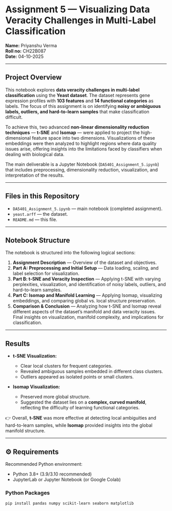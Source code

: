 # Assignment 5 — Visualizing Data Veracity Challenges in Multi-Label Classification  

**Name:** Priyanshu Verma  
**Roll no:** CH22B087  
**Date:** 04-10-2025  

---

## Project Overview  

This notebook explores **data veracity challenges in multi-label classification** using the **Yeast dataset**. The dataset represents gene expression profiles with **103 features** and **14 functional categories** as labels. The focus of this assignment is on identifying **noisy or ambiguous labels, outliers, and hard-to-learn samples** that make classification difficult.  

To achieve this, two advanced **non-linear dimensionality reduction techniques** — **t-SNE** and **Isomap** — were applied to project the high-dimensional feature space into two dimensions. Visualizations of these embeddings were then analyzed to highlight regions where data quality issues arise, offering insights into the limitations faced by classifiers when dealing with biological data.  

The main deliverable is a Jupyter Notebook (`DA5401_Assignment_5.ipynb`) that includes preprocessing, dimensionality reduction, visualization, and interpretation of the results.  

---

## Files in this Repository  

- `DA5401_Assignment_5.ipynb` — main notebook (completed assignment).
- `yeast.arff` — the dataset.  
- `README.md` — this file.  

---

## Notebook Structure  

The notebook is structured into the following logical sections:  

1. **Assignment Description** — Overview of the dataset and objectives.  
2. **Part A: Preprocessing and Initial Setup** — Data loading, scaling, and label selection for visualization.  
3. **Part B: t-SNE and Veracity Inspection** — Applying t-SNE with varying perplexities, visualization, and identification of noisy labels, outliers, and hard-to-learn samples.  
4. **Part C: Isomap and Manifold Learning** — Applying Isomap, visualizing embeddings, and comparing global vs. local structure preservation.  
5. **Comparison & Conclusion** — Analyzing how t-SNE and Isomap reveal different aspects of the dataset’s manifold and data veracity issues.  Final insights on visualization, manifold complexity, and implications for classification.  

---

## Results  

- **t-SNE Visualization:**  
  - Clear local clusters for frequent categories.  
  - Revealed ambiguous samples embedded in different class clusters.  
  - Outliers appeared as isolated points or small clusters.  

- **Isomap Visualization:**  
  - Preserved more global structure.  
  - Suggested the dataset lies on a **complex, curved manifold**, reflecting the difficulty of learning functional categories.  

👉 Overall, **t-SNE** was more effective at detecting local ambiguities and hard-to-learn samples, while **Isomap** provided insights into the global manifold structure.  

---

## ⚙️ Requirements  

Recommended Python environment:  

- Python 3.8+ (3.9/3.10 recommended)  
- JupyterLab or Jupyter Notebook (or Google Colab)  

### Python Packages  

```bash
pip install pandas numpy scikit-learn seaborn matplotlib
